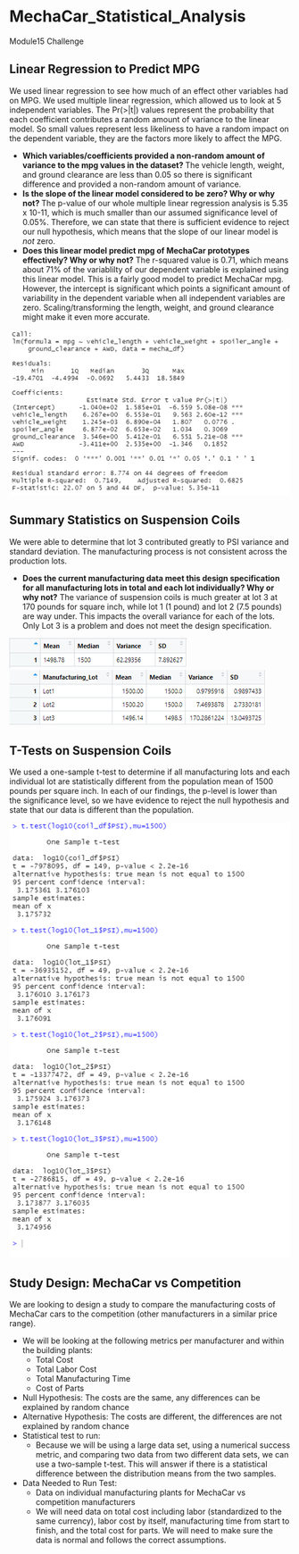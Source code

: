 # MechaCar_Statistical_Analysis
Module15 Challenge
## Linear Regression to Predict MPG
We used linear regression to see how much of an effect other variables had on MPG. We used multiple linear regression, which allowed us to look at 5 independent variables. The Pr(>|t|) values represent the probability that each coefficient contributes a random amount of variance to the linear model. So small values represent less likeliness to have a random impact on the dependent variable, they are the factors more likely to affect the MPG.
- <b> Which variables/coefficients provided a non-random amount of variance to the mpg values in the dataset? </b>
  The vehicle length, weight, and ground clearance are less than 0.05 so there is significant difference and provided a non-random amount of variance.
- <b> Is the slope of the linear model considered to be zero? Why or why not? </b> The p-value of our whole multiple linear regression analysis is 5.35 x 10-11, which is much smaller than our assumed significance level of 0.05%. Therefore, we can state that there is sufficient evidence to reject our null hypothesis, which means that the slope of our linear model is <i>not</i> zero.
- <b> Does this linear model predict mpg of MechaCar prototypes effectively? Why or why not?</b>
The r-squared value is 0.71, which means about 71% of the variablilty of our dependent variable is explained using this linear model. This is a fairly good model to predict MechaCar mpg. However, the intercept is significant which points a significant amount of variability in the dependent variable when all independent variables are zero. Scaling/transforming the length, weight, and ground clearance might make it even more accurate.

![Deliverable1Image.png](https://raw.githubusercontent.com/LaurenDebes/MechaCar_Statistical_Analysis/main/Deliverable1Image.png)

## Summary Statistics on Suspension Coils
We were able to determine that lot 3 contributed greatly to PSI variance and standard deviation. The manufacturing process is not consistent across the production lots. 
- <b> Does the current manufacturing data meet this design specification for all manufacturing lots in total and each lot individually? Why or why not?</b> The variance of suspension coils is much greater at lot 3 at 170 pounds for square inch, while lot 1 (1 pound) and lot 2 (7.5 pounds) are way under. This impacts the overall variance for each of the lots. Only Lot 3 is a problem and does not meet the design specification. 

![total_summary.png](https://raw.githubusercontent.com/LaurenDebes/MechaCar_Statistical_Analysis/main/total_summary.png) ![lot_summary.png](https://raw.githubusercontent.com/LaurenDebes/MechaCar_Statistical_Analysis/main/lot_summary.png)

## T-Tests on Suspension Coils
We used a one-sample t-test to determine if all manufacturing lots and each individual lot are statistically different from the population mean of 1500 pounds per square inch. In each of our findings, the p-level is lower than the significance level, so we have evidence to reject the null hypothesis and state that our data is different than the population. 

![ttests.png](https://raw.githubusercontent.com/LaurenDebes/MechaCar_Statistical_Analysis/main/ttests.png)

## Study Design: MechaCar vs Competition
We are looking to design a study to compare the manufacturing costs of MechaCar cars to the competition (other manufacturers in a similar price range). 
- We will be looking at the following metrics per manufacturer and within the building plants:
  - Total Cost
  - Total Labor Cost
  - Total Manufacturing Time
  - Cost of Parts
- Null Hypothesis: The costs are the same, any differences can be explained by random chance
- Alternative Hypothesis: The costs are different, the differences are not explained by random chance
- Statistical test to run:
  - Because we will be using a large data set, using a numerical success metric, and comparing two data from two different data sets, we can use a two-sample t-test. This will answer if there is a statistical difference between the distribution means from the two samples. 
- Data Needed to Run Test:
  - Data on individual manufacturing plants for MechaCar vs competition manufacturers
  - We will need data on total cost including labor (standardized to the same currency), labor cost by itself, manufacturing time from start to finish, and the total cost for parts. We will need to make sure the data is normal and follows the correct assumptions.
 
